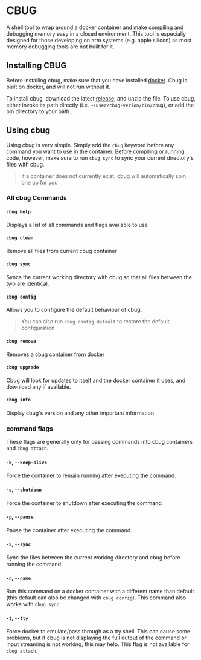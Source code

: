 # CBUG
A shell tool to wrap around a docker container and make compiling and debugging memory easy in a closed environment.
This tool is especially designed for those developing on arm systems (e.g. apple silicon) as most memory debugging tools are not built for it. 

## Installing CBUG
Before installing cbug, make sure that you have installed [docker](https://docker.com). Cbug is built on docker, and will not run without it.

To install cbug, download the latest [release](https://github.com/eleanormally/cbug/releases), and unzip the file. To use cbug, either invoke its path directly (i.e. `~/user/cbug-verion/bin/cbug`), or add the bin directory to your path.

## Using cbug
Using cbug is very simple. Simply add the `cbug` keyword before any command you want to use in the container. Before compiling or running code, however, make sure to run `cbug sync` to sync your current directory's files with cbug.
> if a container does not currently exist, cbug will automatically spin one up for you

### All cbug Commands

#### `cbug help`
Displays a list of all commands and flags available to use

#### `cbug clean`
Remove all files from current cbug container

#### `cbug sync`
Syncs the current working directory with cbug so that all files between the two are identical.

#### `cbug config`
Allows you to configure the default behaviour of cbug. 
> You can also run `cbug config default` to restore the default configuration

#### `cbug remove`
Removes a cbug container from docker

#### `cbug upgrade`
Cbug will look for updates to itself and the docker container it uses, and download any if available.

#### `cbug info`
Display cbug's version and any other important information


### command flags

These flags are generally only for passing commands into cbug containers and `cbug attach`.

#### `-k`, `--keep-alive`
Force the container to remain running after executing the command.

#### `-s`, `--shutdown`
Force the container to shutdown after executing the command.

#### `-p`, `--pause`
Pause the container after executing the command.

#### `-S`, `--sync`
Sync the files between the current working directory and cbug before running the command.

#### `-n`, `--name`
Run this command on a docker container with a different name than default (this default can also be changed with `cbug config`). This command also works with `cbug sync`

#### `-t`, `--tty`
Force docker to emulate/pass through as a tty shell. This can cause some problems, but if cbug is not displaying the full output of the command or input streaming is not working, this may help. This flag is not available for `cbug attach`.


